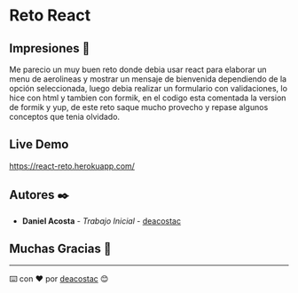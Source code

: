 # Reto React


## Impresiones 🚀

Me parecio un muy buen reto donde debia usar react para elaborar un menu de aerolineas y mostrar un mensaje de bienvenida dependiendo de la opción seleccionada, luego debia realizar un formulario con validaciones, lo hice con html y tambien con formik, en el codigo esta comentada la version de formik y yup, de este reto saque mucho provecho y repase algunos conceptos que tenia olvidado.

## Live Demo
https://react-reto.herokuapp.com/

## Autores ✒️

* **Daniel Acosta** - *Trabajo Inicial* - [deacostac](https://github.com/deacostac)

## Muchas Gracias 🎁

---
⌨️ con ❤️ por [deacostac](https://github.com/deacostac) 😊

